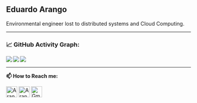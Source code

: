 ## Eduardo Arango

Environmental engineer lost to distributed systems and Cloud Computing.

<!--   GitHub stats graph -->
---
### 📈 GitHub Activity Graph:
<a href="https://twitter.com/CarlosEArango/">
  <img align="left" src="https://github-readme-stats.vercel.app/api?username=ArangoGutierrez&show_icons=true" />
</a>
<a href="https://twitter.com/dims/">
  <img align="left" src="https://github-readme-stats.vercel.app/api/top-langs/?username=ArangoGutierrez&hide=html,ruby" />
</a>

<img src="https://github-readme-streak-stats.herokuapp.com/?user=ArangoGutierrez"></img>

---
**📫 How to Reach me:**
<p align="left">
<a href="https://twitter.com/CarlosEarango" target="blank"><img align="center" src="https://raw.githubusercontent.com/ArangoGutierrez/ArangoGutierrez/master/assets/twitter.svg" alt="ArangoGutierrez" height="30" width="30" /></a>
<a href="https://linkedin.com/in/eduardo-arango" target="blank"><img align="center" src="https://raw.githubusercontent.com/ArangoGutierrez/ArangoGutierrez/master/assets/linkedin.svg" alt="ArangoGutierrez" height="30" width="30" /></a>
<a href="mailto:arangogutierreo@gmail.com" target="blank"><img align="center" src="https://raw.githubusercontent.com/ArangoGutierrez/ArangoGutierrez/master/assets/gmail.svg" alt="Gmail" height="30" width="30" /></a>
</p>

